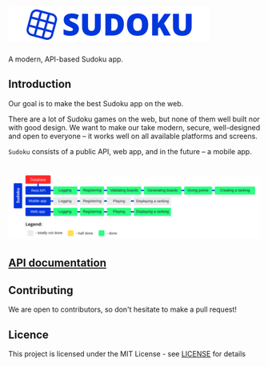 # <img src="images/logo.png" height="70" alt="sudoku" />
A modern, API-based Sudoku app.

## Introduction

Our goal is to make the best Sudoku app on the web.

There are a lot of Sudoku games on the web, but none of them well built nor with good design.
We want to make our take modern, secure, well-designed and open to everyone – it works well on all available platforms and screens.

`Sudoku` consists of a public API, web app, and in the future – a mobile app.

# ![Progress](images/progress.svg)

## [API documentation](https://rawcdn.githack.com/Galactim/Sudoku/backend-doc/sudoku_backend/index.html)

## Contributing

We are open to contributors, so don't hesitate to make a pull request!

## Licence

This project is licensed under the MIT License - see [LICENSE](LICENSE) for details
